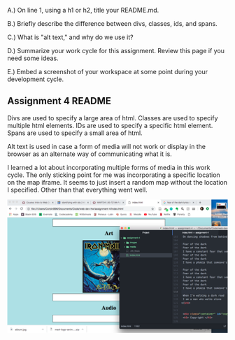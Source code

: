 A.) On line 1, using a h1 or h2, title your README.md.

B.) Briefly describe the difference between divs, classes, ids, and spans.

C.) What is "alt text," and why do we use it?

D.) Summarize your work cycle for this assignment. Review this page if you need some ideas.

E.) Embed a screenshot of your workspace at some point during your development cycle.

## Assignment 4 README

Divs are used to specify a large area of html. Classes are used to specify multiple html elements. IDs are used to specify a specific html element. Spans are used to specify a small area of html.

Alt text is used in case a form of media will not work or display in the browser as an alternate way of communicating what it is.

I learned a lot about incorporating multiple forms of media in this work cycle. The only sticking point for me was incorporating a specific location on the map iframe. It seems to just insert a random map without the location I specified. Other than that everything went well.

![assignment 4 screenshot](./images/SSassignment4.png)
